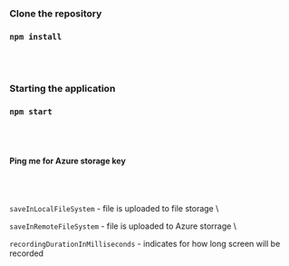 ### Clone the repository
### `npm install`

\
&nbsp;
### Starting the application
### `npm start`

\
&nbsp;

#### Ping me for Azure storage key

\
&nbsp;

`saveInLocalFileSystem` - file is uploaded to file storage
\

`saveInRemoteFileSystem` - file is uploaded to Azure storrage
\

`recordingDurationInMilliseconds` - indicates for how long screen will be recorded
